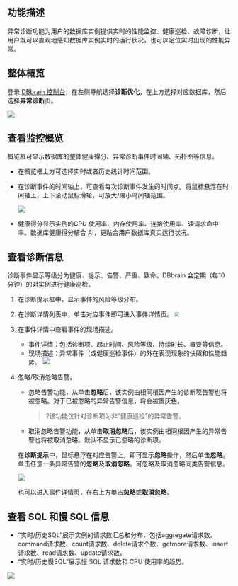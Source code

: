 ## 功能描述

异常诊断功能为用户的数据库实例提供实时的性能监控、健康巡检、故障诊断，让用户既可以直观地感知数据库实例实时的运行状况，也可以定位实时出现的性能异常。

## 整体概览

登录 [DBbrain 控制台](https://console.cloud.tencent.com/dbbrain/analysis)，在左侧导航选择**诊断优化**，在上方选择对应数据库，然后选择**异常诊断**页。

![](https://qcloudimg.tencent-cloud.cn/raw/28d32d21e09b64c1799e00498d374a7b.png)

## 查看监控概览

概览框可显示数据库的整体健康得分、异常诊断事件时间轴、拓扑图等信息。

- 在概览框上方可选择实时或者历史统计时间范围。

- 在诊断事件的时间轴上，可查看每次诊断事件发生的时间点。将鼠标悬浮在时间轴上，上下滚动鼠标滑轮，可放大/缩小时间轴范围。

  ![](https://qcloudimg.tencent-cloud.cn/raw/46f4d93e8cdd0114978196d7873c9f89.png)

- 健康得分显示实例的CPU 使用率、内存使用率、连接使用率、读请求命中率。数据库健康得分结合 AI，更贴合用户数据库真实运行状况。


## 查看诊断信息

诊断事件显示等级分为健康、提示、告警、严重、致命。DBbrain 会定期（每10分钟）的对实例进行健康巡检。

1. 在诊断提示框中，显示事件的风险等级分布。

2. 在诊断详情列表中，单击对应事件即可进入事件详情页。
   <img src="https://qcloudimg.tencent-cloud.cn/raw/74867b312e0415ba498d914a9b860471.png" style="zoom:67%;" />

3. 在事件详情中查看事件的现场描述。

   - 事件详情：包括诊断项、起止时间、风险等级、持续时长、概要等信息。
   - 现场描述：异常事件（或健康巡检事件）的外在表现现象的快照和性能趋势。
     ![](https://qcloudimg.tencent-cloud.cn/raw/fb2e85cee09ccbdaa527065c83338512.png)

4. 忽略/取消忽略告警。

   - 忽略告警功能，从单击**忽略**后，该实例由相同根因产生的诊断项告警也将被忽略。对于已被忽略的异常告警信息，将会被置灰色。

     >?该功能仅针对诊断项为非“健康巡检”的异常告警。

   - 取消忽略告警功能，从单击**取消忽略**后，该实例由相同根因产生的异常告警也将被取消忽略。默认不显示已忽略的诊断项。

   在**诊断提示**中，鼠标悬浮在对应告警上，即可显示**忽略**操作，然后单击**忽略**。单击任意一条异常告警的**忽略**及**取消忽略**，可忽略及取消忽略同类告警信息。

   ![](https://qcloudimg.tencent-cloud.cn/raw/3aa843d06a448c8fc73b89b7c57c3bd7.png)

   也可以进入事件详情页，在右上方单击**忽略**或**取消忽略**。

## 查看 SQL 和慢 SQL 信息

- “实时/历史SQL”展示实例的请求数汇总和分布，包括aggregate请求数、command请求数、count请求数、delete请求个数、getmore请求数、insert请求数、read请求数、update请求数。
- “实时/历史慢SQL”展示慢 SQL 请求数和 CPU 使用率的趋势。

![](https://qcloudimg.tencent-cloud.cn/raw/2fe9707573b631a3f631518055849b93.png)